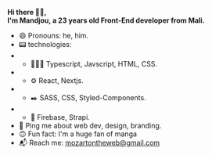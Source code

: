 **Hi there 👋🏽,**
<br>
**I'm Mandjou, a 23 years old Front-End developer from Mali.**
- 😄 Pronouns: he, him.
- 📟 technologies:
- - 👨🏽‍💻 Typescript, Javscript, HTML, CSS.
- - ⚙️ React, Nextjs.
- - ✒️ SASS, CSS, Styled-Components.
- - 🧰 Firebase, Strapi.
-  💬 Ping me about web dev, design, branding.
- 🙃 Fun fact: I'm a huge fan of manga
- 📬 Reach me: mozartontheweb@gmail.com


